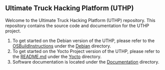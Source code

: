 ## Ultimate Truck Hacking Platform (UTHP)

Welcome to the Ultimate Truck Hacking Platform (UTHP) repository. This repository contains the source code and documentation for the UTHP project. 

1. To get started on the Debian version of the UTHP, please refer to the [OSBuildInstructions](./Debian/OSBuildInstructions.MD) under the [Debian](./Debian) directory.
2. To get started on the Yocto Project version of the UTHP, please refer to the [README.md](./Yocto/meta-uthp/README.md) under the [Yocto](./Yocto) directory.
3. Software documentation is located under the [Documentation](./Documentation) directory.

